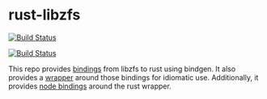 # rust-libzfs

[![Build Status](https://travis-ci.org/intel-hpdd/rust-libzfs.svg?branch=master)](https://travis-ci.org/intel-hpdd/rust-libzfs)

[![Build Status](https://copr.fedorainfracloud.org/coprs/managerforlustre/manager-for-lustre/package/iml-node-libzfs/status_image/last_build.png)](https://copr.fedorainfracloud.org/coprs/managerforlustre/manager-for-lustre/package/iml-node-libzfs/)

This repo provides [bindings](libzfs-sys) from libzfs to rust using bindgen.
It also provides a [wrapper](libzfs) around those bindings for idiomatic use.
Additionally, it provides [node bindings](node-libzfs) around the rust wrapper.
